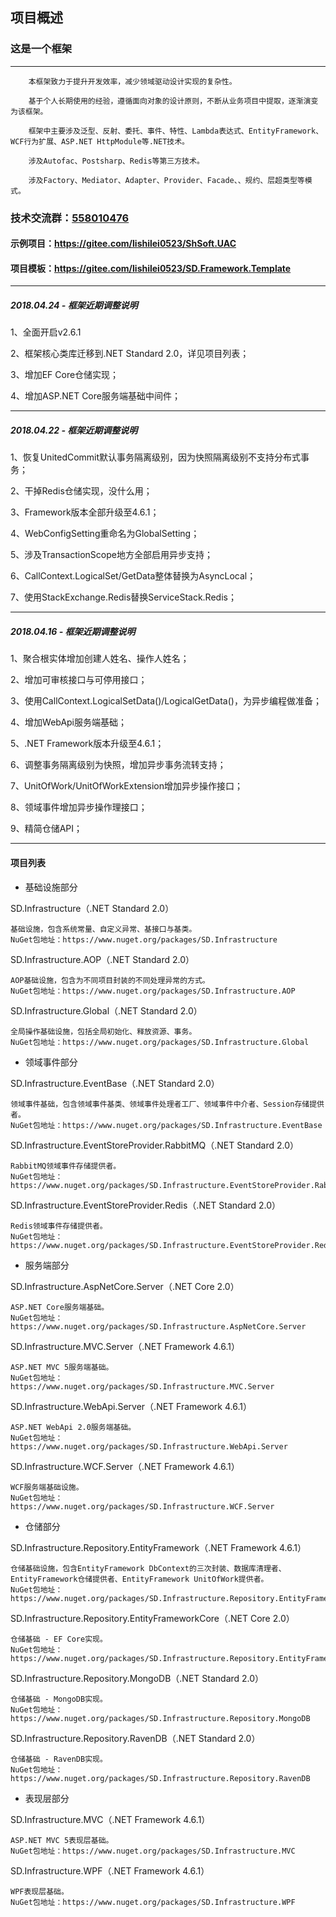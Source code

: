 ## 项目概述
### 这是一个框架
---

        本框架致力于提升开发效率，减少领域驱动设计实现的复杂性。
	
        基于个人长期使用的经验，遵循面向对象的设计原则，不断从业务项目中提取，逐渐演变为该框架。

        框架中主要涉及泛型、反射、委托、事件、特性、Lambda表达式、EntityFramework、WCF行为扩展、ASP.NET HttpModule等.NET技术。

        涉及Autofac、Postsharp、Redis等第三方技术。

        涉及Factory、Mediator、Adapter、Provider、Facade、、规约、层超类型等模式。


### 技术交流群：[558010476](//shang.qq.com/wpa/qunwpa?idkey=22cd396d1b7d25fb7632c45c4e40c95ffe2bfa6e48b47a18b7b31c5d4c8d1065)
#### 示例项目：https://gitee.com/lishilei0523/ShSoft.UAC
#### 项目模板：https://gitee.com/lishilei0523/SD.Framework.Template

-----------------------------------
##### 2018.04.24 - 框架近期调整说明

1、全面开启v2.6.1

2、框架核心类库迁移到.NET Standard 2.0，详见项目列表；

3、增加EF Core仓储实现；

4、增加ASP.NET Core服务端基础中间件；

-----------------------------------
##### 2018.04.22 - 框架近期调整说明

1、恢复UnitedCommit默认事务隔离级别，因为快照隔离级别不支持分布式事务；

2、干掉Redis仓储实现，没什么用；

3、Framework版本全部升级至4.6.1；

4、WebConfigSetting重命名为GlobalSetting；

5、涉及TransactionScope地方全部启用异步支持；

6、CallContext.LogicalSet/GetData整体替换为AsyncLocal<T>；

7、使用StackExchange.Redis替换ServiceStack.Redis；

-----------------------------------
##### 2018.04.16 - 框架近期调整说明

1、聚合根实体增加创建人姓名、操作人姓名；

2、增加可审核接口与可停用接口；

3、使用CallContext.LogicalSetData()/LogicalGetData()，为异步编程做准备；

4、增加WebApi服务端基础；

5、.NET Framework版本升级至4.6.1；

6、调整事务隔离级别为快照，增加异步事务流转支持；

7、UnitOfWork/UnitOfWorkExtension增加异步操作接口；

8、领域事件增加异步操作理接口；

9、精简仓储API；

-----------------------------------

#### 项目列表


- 基础设施部分

SD.Infrastructure（.NET Standard 2.0）

	基础设施，包含系统常量、自定义异常、基接口与基类。
	NuGet包地址：https://www.nuget.org/packages/SD.Infrastructure

SD.Infrastructure.AOP（.NET Standard 2.0）

	AOP基础设施，包含为不同项目封装的不同处理异常的方式。
	NuGet包地址：https://www.nuget.org/packages/SD.Infrastructure.AOP

SD.Infrastructure.Global（.NET Standard 2.0）

	全局操作基础设施，包括全局初始化、释放资源、事务。
	NuGet包地址：https://www.nuget.org/packages/SD.Infrastructure.Global

- 领域事件部分

SD.Infrastructure.EventBase（.NET Standard 2.0）

	领域事件基础，包含领域事件基类、领域事件处理者工厂、领域事件中介者、Session存储提供者。
	NuGet包地址：https://www.nuget.org/packages/SD.Infrastructure.EventBase

SD.Infrastructure.EventStoreProvider.RabbitMQ（.NET Standard 2.0）

	RabbitMQ领域事件存储提供者。
	NuGet包地址：https://www.nuget.org/packages/SD.Infrastructure.EventStoreProvider.RabbitMQ

SD.Infrastructure.EventStoreProvider.Redis（.NET Standard 2.0）

	Redis领域事件存储提供者。
	NuGet包地址：https://www.nuget.org/packages/SD.Infrastructure.EventStoreProvider.Redis

- 服务端部分

SD.Infrastructure.AspNetCore.Server（.NET Core 2.0）

	ASP.NET Core服务端基础。
	NuGet包地址：https://www.nuget.org/packages/SD.Infrastructure.AspNetCore.Server

SD.Infrastructure.MVC.Server（.NET Framework 4.6.1）
	
	ASP.NET MVC 5服务端基础。
	NuGet包地址：https://www.nuget.org/packages/SD.Infrastructure.MVC.Server

SD.Infrastructure.WebApi.Server（.NET Framework 4.6.1）
	
	ASP.NET WebApi 2.0服务端基础。
	NuGet包地址：https://www.nuget.org/packages/SD.Infrastructure.WebApi.Server

SD.Infrastructure.WCF.Server（.NET Framework 4.6.1）

	WCF服务端基础设施。
	NuGet包地址：https://www.nuget.org/packages/SD.Infrastructure.WCF.Server

- 仓储部分

SD.Infrastructure.Repository.EntityFramework（.NET Framework 4.6.1）

	仓储基础设施，包含EntityFramework DbContext的三次封装、数据库清理者、EntityFramework仓储提供者、EntityFramework UnitOfWork提供者。
	NuGet包地址：https://www.nuget.org/packages/SD.Infrastructure.Repository.EntityFramework

SD.Infrastructure.Repository.EntityFrameworkCore（.NET Core 2.0）

	仓储基础 - EF Core实现。
	NuGet包地址：https://www.nuget.org/packages/SD.Infrastructure.Repository.EntityFrameworkCore

SD.Infrastructure.Repository.MongoDB（.NET Standard 2.0）

	仓储基础 - MongoDB实现。
	NuGet包地址：https://www.nuget.org/packages/SD.Infrastructure.Repository.MongoDB

SD.Infrastructure.Repository.RavenDB（.NET Standard 2.0）

	仓储基础 - RavenDB实现。
	NuGet包地址：https://www.nuget.org/packages/SD.Infrastructure.Repository.RavenDB

- 表现层部分

SD.Infrastructure.MVC（.NET Framework 4.6.1）

	ASP.NET MVC 5表现层基础。
	NuGet包地址：https://www.nuget.org/packages/SD.Infrastructure.MVC

SD.Infrastructure.WPF（.NET Framework 4.6.1）
	
	WPF表现层基础。
	NuGet包地址：https://www.nuget.org/packages/SD.Infrastructure.WPF